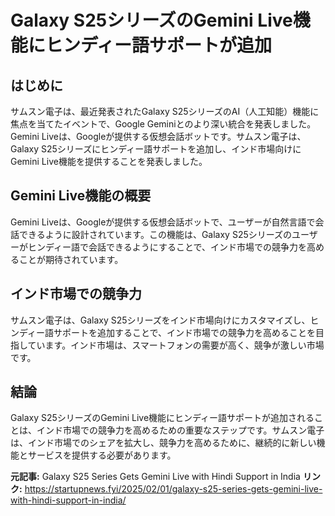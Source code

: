 # Galaxy S25シリーズのGemini Live機能にヒンディー語サポートが追加
## はじめに
サムスン電子は、最近発表されたGalaxy S25シリーズのAI（人工知能）機能に焦点を当てたイベントで、Google Geminiとのより深い統合を発表しました。Gemini Liveは、Googleが提供する仮想会話ボットです。サムスン電子は、Galaxy S25シリーズにヒンディー語サポートを追加し、インド市場向けにGemini Live機能を提供することを発表しました。
## Gemini Live機能の概要
Gemini Liveは、Googleが提供する仮想会話ボットで、ユーザーが自然言語で会話できるように設計されています。この機能は、Galaxy S25シリーズのユーザーがヒンディー語で会話できるようにすることで、インド市場での競争力を高めることが期待されています。
## インド市場での競争力
サムスン電子は、Galaxy S25シリーズをインド市場向けにカスタマイズし、ヒンディー語サポートを追加することで、インド市場での競争力を高めることを目指しています。インド市場は、スマートフォンの需要が高く、競争が激しい市場です。
## 結論
Galaxy S25シリーズのGemini Live機能にヒンディー語サポートが追加されることは、インド市場での競争力を高めるための重要なステップです。サムスン電子は、インド市場でのシェアを拡大し、競争力を高めるために、継続的に新しい機能とサービスを提供する必要があります。

**元記事:** Galaxy S25 Series Gets Gemini Live with Hindi Support in India
**リンク:** https://startupnews.fyi/2025/02/01/galaxy-s25-series-gets-gemini-live-with-hindi-support-in-india/